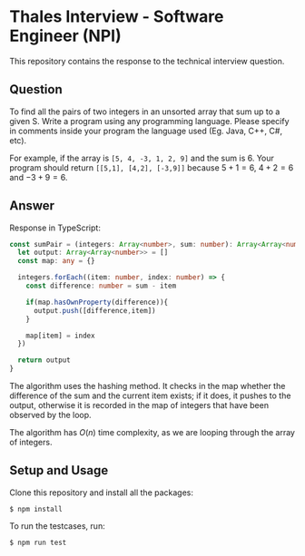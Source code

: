 # Thales Interview - Software Engineer (NPI)

This repository contains the response to the technical interview question.

## Question

To find all the pairs of two integers in an unsorted array that sum up to a given S. Write a program using any programming language. Please specify in comments inside your program the language used (Eg. Java, C++, C#, etc).

For example, if the array is `[5, 4, -3, 1, 2, 9]` and the sum is 6. Your program should return `[[5,1], [4,2], [-3,9]]` because $5+1=6$, $4+2=6$ and $-3+9=6$.

## Answer

Response in TypeScript:

```typescript
const sumPair = (integers: Array<number>, sum: number): Array<Array<number>> => {
  let output: Array<Array<number>> = []
  const map: any = {}

  integers.forEach((item: number, index: number) => {
    const difference: number = sum - item

    if(map.hasOwnProperty(difference)){
      output.push([difference,item])
    }

    map[item] = index
  })

  return output
}
```

The algorithm uses the hashing method. It checks in the map whether the difference of the sum and the current item exists; if it does, it pushes to the output, otherwise it is recorded in the map of integers that have been observed by the loop.

The algorithm has $O(n)$ time complexity, as we are looping through the array of integers.

## Setup and Usage

Clone this repository and install all the packages:

```console
$ npm install
```

To run the testcases, run:

```console
$ npm run test
```
